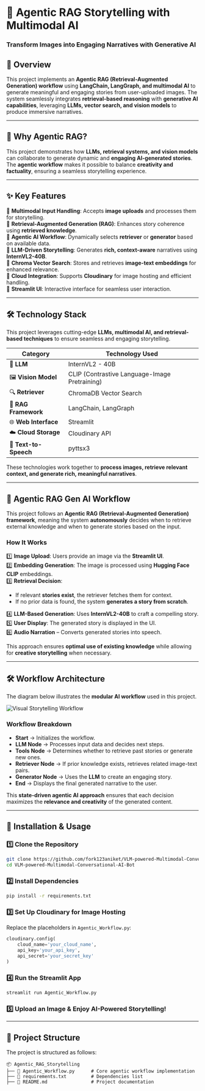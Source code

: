 # 📖 **Agentic RAG Storytelling with Multimodal AI**  

### **Transform Images into Engaging Narratives with Generative AI**  

## 🚀 Overview  
This project implements an **Agentic RAG (Retrieval-Augmented Generation) workflow** using **LangChain, LangGraph, and multimodal AI** to generate meaningful and engaging stories from user-uploaded images. The system seamlessly integrates **retrieval-based reasoning** with **generative AI capabilities**, leveraging **LLMs, vector search, and vision models** to produce immersive narratives.  

---

## 🎯 **Why Agentic RAG?**  
This project demonstrates how **LLMs, retrieval systems, and vision models** can collaborate to generate dynamic and **engaging AI-generated stories**. The **agentic workflow** makes it possible to balance **creativity and factuality**, ensuring a seamless storytelling experience.

---

## ✨ Key Features  
🔹 **Multimodal Input Handling**: Accepts **image uploads** and processes them for storytelling.  
🔹 **Retrieval-Augmented Generation (RAG)**: Enhances story coherence using **retrieved knowledge**.  
🔹 **Agentic AI Workflow**: Dynamically selects **retriever** or **generator** based on available data.  
🔹 **LLM-Driven Storytelling**: Generates **rich, context-aware** narratives using **InternVL2-40B**.  
🔹 **Chroma Vector Search**: Stores and retrieves **image-text embeddings** for enhanced relevance.  
🔹 **Cloud Integration**: Supports **Cloudinary** for image hosting and efficient handling.  
🔹 **Streamlit UI**: Interactive interface for seamless user interaction.  

---

## 🛠 **Technology Stack**  

This project leverages cutting-edge **LLMs, multimodal AI, and retrieval-based techniques** to ensure seamless and engaging storytelling.  

| **Category**       | **Technology Used** |
|--------------------|--------------------|
| 🤖 **LLM**         | InternVL2 - 40B |
| 🖼 **Vision Model** | CLIP (Contrastive Language-Image Pretraining) |
| 🔍 **Retriever**    | ChromaDB Vector Search |
| 📜 **RAG Framework** | LangChain, LangGraph |
| 🌐 **Web Interface** | Streamlit |
| ☁️ **Cloud Storage** | Cloudinary API |
| 🎤 **Text-to-Speech** | pyttsx3 |

These technologies work together to **process images, retrieve relevant context, and generate rich, meaningful narratives**.  

---

## 🎯 **Agentic RAG Gen AI Workflow**  

This project follows an **Agentic RAG (Retrieval-Augmented Generation) framework**, meaning the system **autonomously** decides when to retrieve external knowledge and when to generate stories based on the input.  

### **How It Works**  
1️⃣ **Image Upload**: Users provide an image via the **Streamlit UI**.  
2️⃣ **Embedding Generation**: The image is processed using **Hugging Face CLIP** embeddings.  
3️⃣ **Retrieval Decision**:  
   - If relevant **stories exist**, the retriever fetches them for context.  
   - If no prior data is found, the system **generates a story from scratch**.
     
4️⃣ **LLM-Based Generation**: Uses **InternVL2-40B** to craft a compelling story.  
5️⃣ **User Display**: The generated story is displayed in the UI.  
6️⃣ **Audio Narration** – Converts generated stories into speech.  

This approach ensures **optimal use of existing knowledge** while allowing for **creative storytelling** when necessary.  

---

## 🛠 **Workflow Architecture**  

The diagram below illustrates the **modular AI workflow** used in this project.  

![Visual Storytelling Workflow]([image.png](https://github.com/fork123aniket/Agentic-RAG-Storytelling-with-Multimodal-GenAI/blob/main/Images/Architecture.jpg))  

### **Workflow Breakdown**  
- **Start** → Initializes the workflow.  
- **LLM Node** → Processes input data and decides next steps.  
- **Tools Node** → Determines whether to retrieve past stories or generate new ones.  
- **Retriever Node** → If prior knowledge exists, retrieves related image-text pairs.  
- **Generator Node** → Uses the **LLM** to create an engaging story.  
- **End** → Displays the final generated narrative to the user.  

This **state-driven agentic AI approach** ensures that each decision maximizes the **relevance and creativity** of the generated content.  

---

## 📌 **Installation & Usage**  

### **1️⃣ Clone the Repository**  
```bash
git clone https://github.com/fork123aniket/VLM-powered-Multimodal-Conversational-AI-Bot.git
cd VLM-powered-Multimodal-Conversational-AI-Bot
```

### **2️⃣ Install Dependencies**  
```bash
pip install -r requirements.txt
```

### **3️⃣ Set Up Cloudinary for Image Hosting**  
Replace the placeholders in `Agentic_Workflow.py`:  
```python
cloudinary.config(
    cloud_name='your_cloud_name',
    api_key='your_api_key',
    api_secret='your_secret_key'
)
```

### **4️⃣ Run the Streamlit App**  
```bash
streamlit run Agentic_Workflow.py
```

### **5️⃣ Upload an Image & Enjoy AI-Powered Storytelling!**  

---

## 📂 **Project Structure**  

The project is structured as follows:  

```
📦 Agentic_RAG_Storytelling
├── 📜 Agentic_Workflow.py      # Core agentic workflow implementation
├── 📜 requirements.txt         # Dependencies list
├── 📜 README.md                # Project documentation
